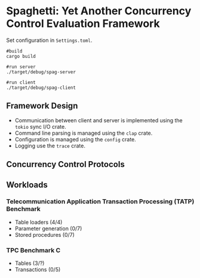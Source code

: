 # Spaghetti: Yet Another Concurrency Control Evaluation Framework

Set configuration in `Settings.toml`.
```
#build
cargo build

#run server
./target/debug/spag-server

#run client
./target/debug/spag-client
```

## Framework Design ##

+ Communication between client and server is implemented using the `tokio` sync I/O crate.
+ Command line parsing is managed using the `clap` crate.
+ Configuration is managed using the `config` crate.
+ Logging use the `trace` crate.

## Concurrency Control Protocols ##

## Workloads ##

### Telecommunication Application Transaction Processing (TATP) Benchmark ###


+ Table loaders (4/4)
+ Parameter generation (0/7)
+ Stored procedures (0/7)

### TPC Benchmark C  ###

+ Tables (3/?)
+ Transactions (0/5)
